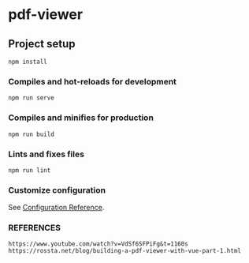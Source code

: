 # pdf-viewer

## Project setup
```
npm install
```

### Compiles and hot-reloads for development
```
npm run serve
```

### Compiles and minifies for production
```
npm run build
```

### Lints and fixes files
```
npm run lint
```

### Customize configuration
See [Configuration Reference](https://cli.vuejs.org/config/).

### REFERENCES
```
https://www.youtube.com/watch?v=VdSf6SFPiFg&t=1160s
https://rossta.net/blog/building-a-pdf-viewer-with-vue-part-1.html
```
